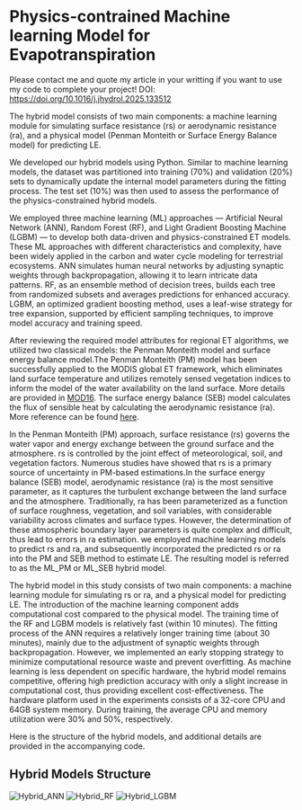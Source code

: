 # Physics-contrained Machine learning Model for Evapotranspiration

Please contact me and quote my article in your writting if you want to use my code to complete your project! DOI: https://doi.org/10.1016/j.jhydrol.2025.133512

The hybrid model consists of two main components: a machine learning module for simulating surface resistance (rs) or aerodynamic resistance (ra), and a physical model (Penman Monteith or Surface Energy Balance model) for predicting LE.

We developed our hybrid models using Python. Similar to machine learning models, the dataset was partitioned into training (70%) and validation (20%) sets to dynamically update the internal model parameters during the fitting process. The test set (10%) was then used to assess the performance of the physics-constrained hybrid models. 

We employed three machine learning (ML) approaches — Artificial Neural Network (ANN), Random Forest (RF), and Light Gradient Boosting Machine (LGBM) — to develop both data-driven and physics-constrained ET models. These ML approaches with different characteristics and complexity, have been widely applied in the carbon and water cycle modeling for terrestrial ecosystems. ANN simulates human neural networks by adjusting synaptic weights through backpropagation, allowing it to learn intricate data patterns. RF, as an ensemble method of decision trees, builds each tree from randomized subsets and averages predictions for enhanced accuracy. LGBM, an optimized gradient boosting method, uses a leaf-wise strategy for tree expansion, supported by efficient sampling techniques, to improve model accuracy and training speed.

After reviewing the required model attributes for regional ET algorithms, we utilized two classical models: the Penman Monteith model and surface energy balance model.The Penman Monteith (PM) model has been successfully applied to the MODIS global ET framework, which eliminates land surface temperature and utilizes remotely sensed vegetation indices to inform the model of the water availability on the land surface. More details are provided in [MOD16](https://github.com/arthur-e/MOD16). The surface energy balance (SEB) model calculates the flux of sensible heat by calculating the aerodynamic resistance (ra). More reference can be found [here](https://github.com/jvdkwast/PySEBS).

In the Penman Monteith (PM) approach, surface resistance (rs) governs the water vapor and energy exchange between the ground surface and the atmosphere. rs is controlled by the joint effect of meteorological, soil, and vegetation factors. Numerous studies have showed that rs is a primary source of uncertainty in PM-based estimations.In the surface energy balance (SEB) model, aerodynamic resistance (ra) is the most sensitive parameter, as it captures the turbulent exchange between the land surface and the atmosphere. Traditionally, ra has been parameterized as a function of surface roughness, vegetation, and soil variables, with considerable variability across climates and surface types. However, the determination of these atmospheric boundary layer parameters is quite complex and difficult, thus lead to errors in ra estimation.  we employed machine learning models to predict rs and ra, and subsequently incorporated the predicted rs or ra into the PM and SEB method to estimate LE. The resulting model is referred to as the ML_PM or ML_SEB hybrid model.

The hybrid model in this study consists of two main components: a machine learning module for simulating rs or ra, and a physical model for predicting LE. The introduction of the machine learning component adds computational cost compared to the physical model. The training time of the RF and LGBM models is relatively fast (within 10 minutes). The fitting process of the ANN requires a relatively longer training time (about 30 minutes), mainly due to the adjustment of synaptic weights through backpropagation. However, we implemented an early stopping strategy to minimize computational resource waste and prevent overfitting. As machine learning is less dependent on specific hardware, the hybrid model remains competitive, offering high prediction accuracy with only a slight increase in computational cost, thus providing excellent cost-effectiveness. The hardware platform used in the experiments consists of a 32-core CPU and 64GB system memory. During training, the average CPU and memory utilization were 30% and 50%, respectively.

Here is the structure of the hybrid models, and additional details are provided in the accompanying code.

## Hybrid Models Structure
![Hybrid_ANN](https://github.com/user-attachments/assets/f8115f26-63c8-44aa-98d9-0e7fa1a937ec)
![Hybrid_RF](https://github.com/user-attachments/assets/de44546a-5c3c-4a35-a70b-aaa5b2142c57)
![Hybrid_LGBM](https://github.com/user-attachments/assets/1c8f8494-4db5-45c8-ab81-cfc6987dd52a)
